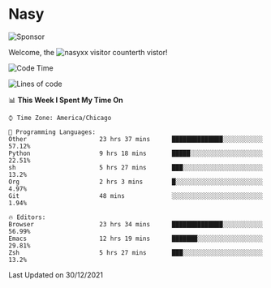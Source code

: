# Nasy

<!--
<p align="center">
<img height="200" src="https://github-readme-stats.vercel.app/api?username=nasyxx&count_private=true&show_icons=true&theme=dracula&include_all_commits=true"/>
<img height="200" src="https://github-readme-stats.vercel.app/api/top-langs/?username=nasyxx&theme=dracula&hide=html,jupyter+notebook&count_private=true&show_icons=true"/>
</p>

  
----------------
-->

![Sponsor](https://img.shields.io/static/v1.svg?label=Sponsor&message=%E2%9D%A4&logo=GitHub&style=flat&color=pink)
 
Welcome, the ![nasyxx visitor counter](https://count.getloli.com/get/@nasyxx?theme=rule34)th vistor!
 
<!--START_SECTION:waka-->
![Code Time](http://img.shields.io/badge/Code%20Time-1%2C647%20hrs%203%20mins-blue)

![Lines of code](https://img.shields.io/badge/From%20Hello%20World%20I%27ve%20Written-5%20Million%20lines%20of%20code-blue)

📊 **This Week I Spent My Time On** 

```text
⌚︎ Time Zone: America/Chicago

💬 Programming Languages: 
Other                    23 hrs 37 mins      ██████████████░░░░░░░░░░░   57.12% 
Python                   9 hrs 18 mins       █████░░░░░░░░░░░░░░░░░░░░   22.51% 
sh                       5 hrs 27 mins       ███░░░░░░░░░░░░░░░░░░░░░░   13.2% 
Org                      2 hrs 3 mins        █░░░░░░░░░░░░░░░░░░░░░░░░   4.97% 
Git                      48 mins             ░░░░░░░░░░░░░░░░░░░░░░░░░   1.94%

🔥 Editors: 
Browser                  23 hrs 34 mins      ██████████████░░░░░░░░░░░   56.99% 
Emacs                    12 hrs 19 mins      ███████░░░░░░░░░░░░░░░░░░   29.81% 
Zsh                      5 hrs 27 mins       ███░░░░░░░░░░░░░░░░░░░░░░   13.2%

```


 Last Updated on 30/12/2021
<!--END_SECTION:waka-->

<!-- ![visitors](https://visitor-badge.laobi.icu/badge?page_id=nasyxx.nasyxx) -->
